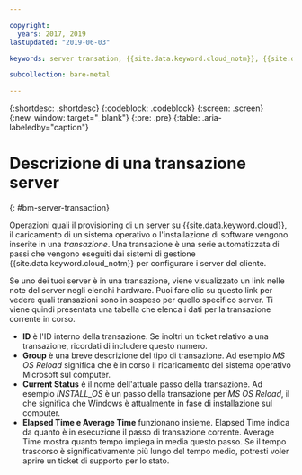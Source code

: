 ```yaml
---

copyright:
  years: 2017, 2019
lastupdated: "2019-06-03"

keywords: server transation, {{site.data.keyword.cloud_notm}}, {{site.data.keyword.cloud}}

subcollection: bare-metal

---
```


{:shortdesc: .shortdesc}
{:codeblock: .codeblock}
{:screen: .screen}
{:new_window: target="_blank"}
{:pre: .pre}
{:table: .aria-labeledby="caption"}

# Descrizione di una transazione server
{: #bm-server-transaction}

Operazioni quali il provisioning di un server su {{site.data.keyword.cloud}}, il caricamento di un sistema operativo o l'installazione di software vengono inserite in una *transazione*.  Una transazione è una serie automatizzata di passi che vengono eseguiti dai sistemi di gestione {{site.data.keyword.cloud_notm}} per configurare i server del cliente.

Se uno dei tuoi server è in una transazione, viene visualizzato un link nelle note del server negli elenchi hardware.  Puoi fare clic su questo link per vedere quali transazioni sono in sospeso per quello specifico server.  Ti viene quindi presentata una tabella che elenca i dati per la transazione corrente in corso.

* **ID** è l'ID interno della transazione.  Se inoltri un ticket relativo a una transazione, ricordati di includere questo numero.
* **Group** è una breve descrizione del tipo di transazione.  Ad esempio *MS OS Reload* significa che è in corso il ricaricamento del sistema operativo Microsoft sul computer.
* **Current Status** è il nome dell'attuale passo della transazione.  Ad esempio *INSTALL_OS* è un passo della transazione per *MS OS Reload*, il che significa che Windows è attualmente in fase di installazione sul computer.
* **Elapsed Time e Average Time** funzionano insieme.  Elapsed Time indica da quanto è in esecuzione il passo di transazione corrente.  Average Time mostra quanto tempo impiega in media questo passo.  Se il tempo trascorso è significativamente più lungo del tempo medio, potresti voler aprire un ticket di supporto per lo stato.

